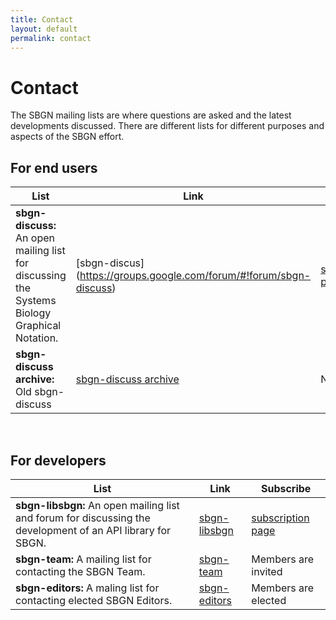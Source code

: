 ```yaml
---
title: Contact
layout: default
permalink: contact
---
```


# Contact

The SBGN mailing lists are where questions are asked and the latest developments discussed. There are different lists for different purposes and aspects of the SBGN effort.

## For end users

 List | Link | Subscribe
--|--|--
**sbgn-discuss:** An open mailing list for discussing the Systems Biology Graphical Notation. | [sbgn-discus] (https://groups.google.com/forum/#!forum/sbgn-discuss) | [subscription page](https://groups.google.com/forum/#!forum/sbgn-discuss) <br />
**sbgn-discuss archive:** Old sbgn-discuss | [sbgn-discuss archive](https://lists.caltech.edu/pipermail/sbgn-discuss/) | Not active

<br />

## For developers

 List | Link | Subscribe
--|--|--
**sbgn-libsbgn:** An open mailing list and forum for discussing the development of an API library for SBGN. | [sbgn-libsbgn](http://sourceforge.net/mailarchive/forum.php?forum_name=sbgn-libsbgn) | [subscription page](https://lists.sourceforge.net/lists/listinfo/sbgn-libsbgn)
**sbgn-team:** A mailing list for contacting the SBGN Team. | [sbgn-team](https://groups.google.com/forum/#!forum/sbgn-team) | Members are invited
**sbgn-editors:** A maling list for contacting elected SBGN Editors. | [sbgn-editors](mailto:sbgn-editors@gouglegroups.co) | Members are elected

